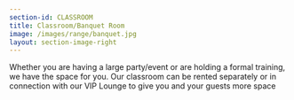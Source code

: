 ```yaml
---
section-id: CLASSROOM
title: Classroom/Banquet Room
image: /images/range/banquet.jpg
layout: section-image-right
---
```


Whether you are having a large party/event or are holding a formal training, we have the space for you. Our classroom can be rented separately or in connection with our VIP Lounge to give you and your guests more space   


